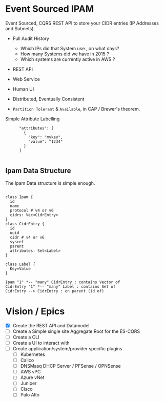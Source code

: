 # Event Sourced IPAM

Event Sourced, CQRS REST API to store your CIDR entries (IP Addresses and Subnets).

- Full Audit History
  - Which IPs did that System use , on what days? 
  - How many Systems did we have in 2015 ?
  - Which systems are currently active in AWS ?

- REST API
- Web Service
- Human UI
- Distributed, Eventually Consistent
- `Partition Tolerant` & `Available`, in CAP / Brewer's theorem.

Simple Attribute Labelling
```
      "attributes": [
        {
          "key": "mykey",
          "value": "1234"
        }
      ]
      
```

## Ipam Data Structure

The Ipam Data structure is simple enough.

```plantuml

class Ipam {
  id
  name
  protocol # v4 or v6
  cidrs: Vec<CidrEntry>
}
class CidrEntry { 
  id
  uuid
  cidr # v4 or v6
  sysref
  parent
  attributes: Set<Label>
}

class Label {
  Key=Value
}

Ipam "1" *-- "many" CidrEntry : contains Vector of
CidrEntry "1" *-- "many" Label : contains Set of
CidrEntry --> CidrEntry : on parent (id of)

```

# Vision / Epics

- [X] Create the REST API and Datamodel
- [ ] Create a Simple single site Aggregate Root for the ES-CQRS
- [ ] Create a CLI
- [ ] Create a UI to interact with
- [ ] Create application/system/provider specific plugins
  - [ ] Kubernetes 
  - [ ] Calico
  - [ ] DNSMasq DHCP Server / PFSense / OPNSense
  - [ ] AWS vPC
  - [ ] Azure vNet
  - [ ] Juniper
  - [ ] Cisco
  - [ ] Palo Alto
